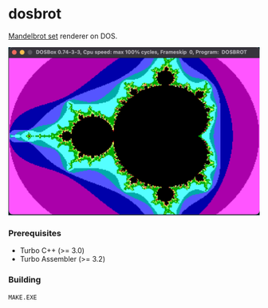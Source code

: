 # dosbrot
[Mandelbrot set](https://en.wikipedia.org/wiki/Mandelbrot_set) renderer on DOS.

![mandelbrot](ASSETS/mandelbrot.png)

### Prerequisites
+ Turbo C++ (>= 3.0)
+ Turbo Assembler (>= 3.2)

### Building
```bash
MAKE.EXE
```